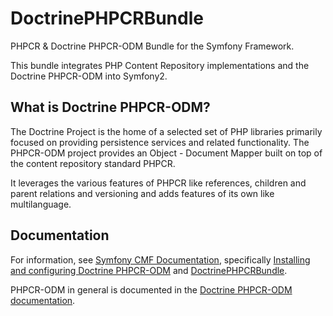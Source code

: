 # DoctrinePHPCRBundle

PHPCR & Doctrine PHPCR-ODM Bundle for the Symfony Framework.

This bundle integrates PHP Content Repository implementations and the Doctrine PHPCR-ODM into Symfony2.

## What is Doctrine PHPCR-ODM?

The Doctrine Project is the home of a selected set of PHP libraries primarily focused on providing persistence
services and related functionality. The PHPCR-ODM project provides an Object - Document Mapper built on top of
the content repository standard PHPCR.

It leverages the various features of PHPCR like references, children and parent relations and versioning and
adds features of its own like multilanguage.

## Documentation

For information, see [Symfony CMF Documentation](http://symfony.com/doc/master/cmf/index.html),
specifically [Installing and configuring Doctrine PHPCR-ODM](http://symfony.com/doc/master/cmf/tutorials/installing-configuring-doctrine-phpcr-odm.html)
and [DoctrinePHPCRBundle](http://symfony.com/doc/master/cmf/bundles/phpcr-odm.html).

PHPCR-ODM in general is documented in the [Doctrine PHPCR-ODM documentation](http://docs.doctrine-project.org/projects/doctrine-phpcr-odm/en/latest/).